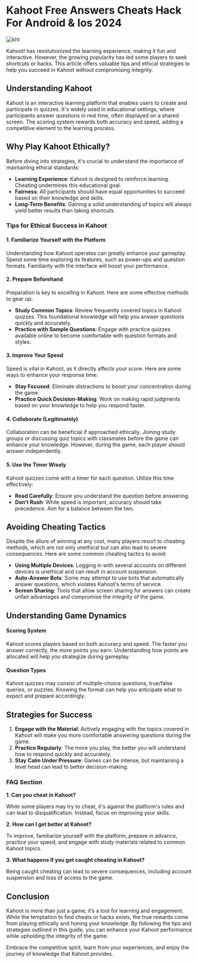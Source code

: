 # Kahoot Free Answers Cheats Hack For Android & Ios 2024

![kht](https://github.com/user-attachments/assets/414fe1a9-112d-43a2-bce0-2554c333f11a)


Kahoot! has revolutionized the learning experience, making it fun and interactive. However, the growing popularity has led some players to seek shortcuts or hacks. This article offers valuable tips and ethical strategies to help you succeed in Kahoot without compromising integrity.

## Understanding Kahoot

Kahoot is an interactive learning platform that enables users to create and participate in quizzes. It's widely used in educational settings, where participants answer questions in real time, often displayed on a shared screen. The scoring system rewards both accuracy and speed, adding a competitive element to the learning process.

## Why Play Kahoot Ethically?

Before diving into strategies, it's crucial to understand the importance of maintaining ethical standards:

- **Learning Experience**: Kahoot is designed to reinforce learning. Cheating undermines this educational goal.
- **Fairness**: All participants should have equal opportunities to succeed based on their knowledge and skills.
- **Long-Term Benefits**: Gaining a solid understanding of topics will always yield better results than taking shortcuts.

### Tips for Ethical Success in Kahoot

#### 1. Familiarize Yourself with the Platform

Understanding how Kahoot operates can greatly enhance your gameplay. Spend some time exploring its features, such as power-ups and question formats. Familiarity with the interface will boost your performance.

#### 2. Prepare Beforehand

Preparation is key to excelling in Kahoot. Here are some effective methods to gear up:

- **Study Common Topics**: Review frequently covered topics in Kahoot quizzes. This foundational knowledge will help you answer questions quickly and accurately.
- **Practice with Sample Questions**: Engage with practice quizzes available online to become comfortable with question formats and styles.

#### 3. Improve Your Speed

Speed is vital in Kahoot, as it directly affects your score. Here are some ways to enhance your response time:

- **Stay Focused**: Eliminate distractions to boost your concentration during the game.
- **Practice Quick Decision-Making**: Work on making rapid judgments based on your knowledge to help you respond faster.

#### 4. Collaborate (Legitimately)

Collaboration can be beneficial if approached ethically. Joining study groups or discussing quiz topics with classmates before the game can enhance your knowledge. However, during the game, each player should answer independently.

#### 5. Use the Timer Wisely

Kahoot quizzes come with a timer for each question. Utilize this time effectively:

- **Read Carefully**: Ensure you understand the question before answering.
- **Don’t Rush**: While speed is important, accuracy should take precedence. Aim for a balance between the two.

## Avoiding Cheating Tactics

Despite the allure of winning at any cost, many players resort to cheating methods, which are not only unethical but can also lead to severe consequences. Here are some common cheating tactics to avoid:

- **Using Multiple Devices**: Logging in with several accounts on different devices is unethical and can result in account suspension.
- **Auto-Answer Bots**: Some may attempt to use bots that automatically answer questions, which violates Kahoot's terms of service.
- **Screen Sharing**: Tools that allow screen sharing for answers can create unfair advantages and compromise the integrity of the game.

## Understanding Game Dynamics

#### Scoring System

Kahoot scores players based on both accuracy and speed. The faster you answer correctly, the more points you earn. Understanding how points are allocated will help you strategize during gameplay.

#### Question Types

Kahoot quizzes may consist of multiple-choice questions, true/false queries, or puzzles. Knowing the format can help you anticipate what to expect and prepare accordingly.

## Strategies for Success

1. **Engage with the Material**: Actively engaging with the topics covered in Kahoot will make you more comfortable answering questions during the game.
2. **Practice Regularly**: The more you play, the better you will understand how to respond quickly and accurately.
3. **Stay Calm Under Pressure**: Games can be intense, but maintaining a level head can lead to better decision-making.

### FAQ Section

**1. Can you cheat in Kahoot?**

While some players may try to cheat, it's against the platform's rules and can lead to disqualification. Instead, focus on improving your skills.

**2. How can I get better at Kahoot?**

To improve, familiarize yourself with the platform, prepare in advance, practice your speed, and engage with study materials related to common Kahoot topics.

**3. What happens if you get caught cheating in Kahoot?**

Being caught cheating can lead to severe consequences, including account suspension and loss of access to the game.

## Conclusion

Kahoot is more than just a game; it’s a tool for learning and engagement. While the temptation to find cheats or hacks exists, the true rewards come from playing ethically and honing your knowledge. By following the tips and strategies outlined in this guide, you can enhance your Kahoot performance while upholding the integrity of the game.

Embrace the competitive spirit, learn from your experiences, and enjoy the journey of knowledge that Kahoot provides.

